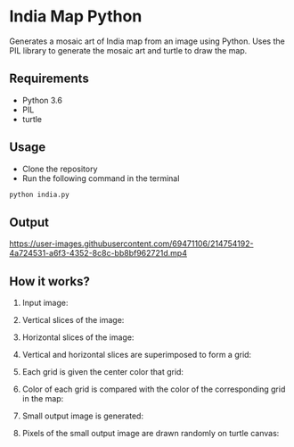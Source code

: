 # India Map Python
Generates a mosaic art of India map from an image using Python.
Uses the PIL library to generate the mosaic art and turtle to draw the map.

## Requirements
- Python 3.6
- PIL
- turtle


## Usage
- Clone the repository
- Run the following command in the terminal
```sh
python india.py
```

## Output

https://user-images.githubusercontent.com/69471106/214754192-4a724531-a6f3-4352-8c8c-bb8bf962721d.mp4



## How it works?

1. Input image:


2. Vertical slices of the image:


3. Horizontal slices of the image:


4. Vertical and horizontal slices are superimposed to form a grid:


5. Each grid is given the center color that grid:


6. Color of each grid is compared with the color of the corresponding grid in the map:


7. Small output image is generated:


8. Pixels of the small output image are drawn randomly on turtle canvas:
